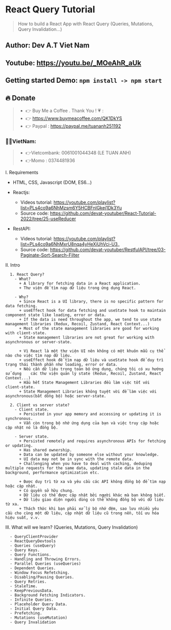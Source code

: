 # React Query Tutorial   

> How to build a React App with React Query (Queries, Mutations, Query Invalidation...)   
 
## Author: Dev A.T Viet Nam   

## Youtube: https://youtu.be/_MOeAhR_aUk   

## Getting started Demo: `npm install -> npm start`  

## 🔥 Donate   
> + 👉 Buy Me a Coffee . Thank You ! 💗 :   
> + 👉 https://www.buymeacoffee.com/QK1DkYS  
> + 👉 Paypal : https://paypal.me/tuananh251192  

### 👻👻VietNam:   
> + 👉Vietcombank: 0061001044348 (LE TUAN ANH)  
> + 👉Momo : 0374481936  


I. Requirements   
  - HTML, CSS, Javascript (DOM, ES6...)   

  - Reactjs:    
    + Videos tutorial: https://youtube.com/playlist?list=PLs4co9a6NhMzsm6Y5HCBFnlGkej1Dk3Yu   
    + Source code: https://github.com/devat-youtuber/React-Tutorial-2022/tree/25-useReducer   
  
  - RestAPI:   
    + Videos tutorial: https://youtube.com/playlist?list=PLs4co9a6NhMxrU8nqa4yHeXiUhVci-U3_   
    + Source code: https://github.com/devat-youtuber/RestfulAPI/tree/03-Paginate-Sort-Search-Filter  

II. Intro  
```
  1. React Query?     
    - What?      
      + A library for fetching data in a React application.        
      + Thư viện để tìm nạp dữ liệu trong ứng dụng React.   

    - Why?   
      + Since React is a UI library, there is no specific pattern for data fetching.   
      + useEffect hook for data fetching and useState hook to maintain component state like loading, error or data.  
      + If the data is need throughout the app, we tend to use state management libraries (Redux, Recoil, Zustand, React Context...)   
      + Most of the state management libraries are good for working with client-state.   
      + State management libraries are not great for working with asynchronous or server-state.  

      + Vì React là một thư viện UI nên không có một khuôn mẫu cụ thể nào cho việc tìm nạp dữ liệu.   
      + useEffect hook để tìm nạp dữ liệu và useState hook để duy trì trạng thái thành phần như loading, error or data.   
      + Nếu cần dữ liệu trong toàn bộ ứng dụng, chúng tôi có xu hướng sử dụng    các thư viện quản lý state (Redux, Recoil, Zustand, React Context...)     
      + Hầu hết State Management Libraries đều làm việc tốt với client-state.  
      + State Management Libraries không tuyệt vời để làm việc với asynchronous(bất dồng bộ) hoặc server-state.   

  2. Client vs server state?             
    - Client state.    
      + Persisted in your app memory and accessing or updating it is synchronous.
      + Vẫn còn trong bộ nhớ ứng dụng của bạn và việc truy cập hoặc cập nhật nó là đồng bộ.   

    - Server state.  
      + Persisted remotely and requires asynchronous APIs for fetching or updating.   
      + Has shared ownership.   
      + Data can be updated by someone else without your knowledge.    
      + UI data may not be in sync with the remote data.  
      + Challenging when you have to deal with caching, deduping multiple requests for the same data, updating stale data in the background, performance optimization etc.  

      + Được duy trì từ xa và yêu cầu các API không đồng bộ để tìm nạp hoặc cập nhật.  
      + Có quyền sở hữu chung.  
      + Dữ liệu có thể được cập nhật bởi người khác mà bạn không biết.   
      + Dữ liệu giao diện người dùng có thể không đồng bộ với dữ liệu từ xa.   
      + Thách thức khi bạn phải xử lý bộ nhớ đệm, sao lưu nhiều yêu cầu cho cùng một dữ liệu, cập nhật dữ liệu cũ trong nền, tối ưu hóa hiệu suất, v.v.   
```

III. What will we learn?  (Queries, Mutations, Query Invalidation)   
```     
  - QueryClientProvider      
  - ReactQueryDevtools        
  - Queries (useQuery)
  - Query Keys.
  - Query Functions.
  - Handling and Throwing Errors.
  - Parallel Queries (useQueries)
  - Dependent Queries.      
  - Window Focus Refetching.       
  - Disabling/Pausing Queries.       
  - Query Retries.
  - StaleTime.
  - KeepPreviousData.
  - Background Fetching Indicators.
  - Infinite Queries.
  - Placeholder Query Data.
  - Initial Query Data.
  - Prefetching.
  - Mutations (useMutation)
  - Query Invalidation
```
